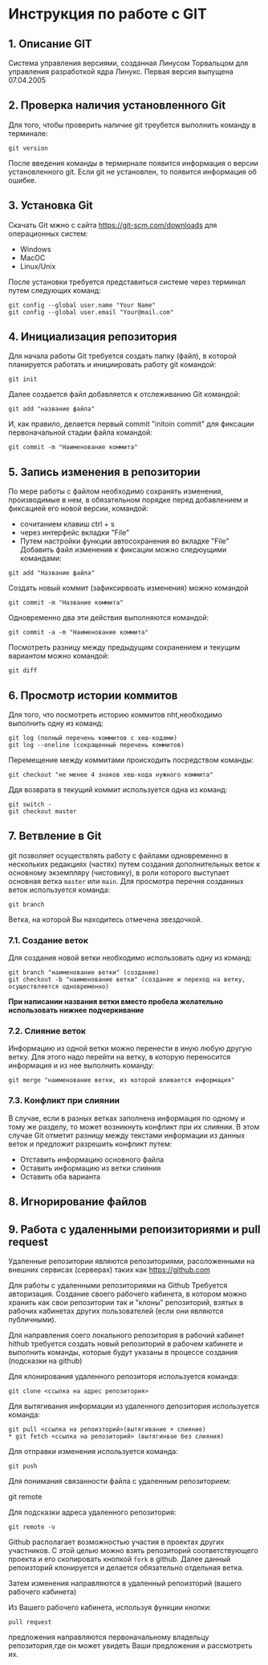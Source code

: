 # Инструкция по работе с GIT

## 1. Описание GIT

Система управления версиями, созданная Линусом Торвальцом для управления разработкой ядра Линукс. Первая версия выпущена 07.04.2005

## 2. Проверка наличия установленного Git

Для того, чтобы проверить наличие git треубется выполнить команду в терминале:
```
git version 
```
После введения команды в термирнале появится информация о версии установленного git. Если git не установлен, то появится информация об ошибке.

## 3. Установка Git

Скачать Git мжно с сайта https://git-scm.com/downloads для операционных систем:
* Windows
* MacOC
* Linux/Unix

После установки требуется представиться системе через терминал путем следующих команд:
```
git config --global user.name "Your Name"
git config --global user.email "Your@mail.com"
```
## 4. Инициализация репозитория

Для начала работы Git требуется создать папку (файл), в которой планируется работать и инициировать работу git командой:
```
git init
```
Далее создается файл добавляется к отслеживанию Git командой:
```
git add "название файла"
```
И, как правило, делается первый commit "initoin commit" для фиксации первоначальной стадии файла командой:
```
git commit -m "Наименование коммита"
```
## 5. Запись изменения в репозитории

По мере работы с файлом необходимо сохранять изменения, производимые в нем, в обязательном порядке перед добавлением и фиксацией его новой версии, командой:
* сочитанием клавиш ctrl + s
* через интерфейс вкладки "File"
* Путем настройки функции автосохранения во вкладке "File"
Добавить файл изменения к фиксации можно следюущими командами:
```
git add "Название файла"
```
Создать новый коммит (зафиксирвоать изменения) можно командой
```
git commit -m "Название коммита"
```
Одновременно два эти действия выполняются командой:
```
git commit -a -m "Наименование коммита"
```
Посмотреть разницу между предыдущим сохранением и текущим вариантом можно командой:
```
git diff
```
## 6. Просмотр истории коммитов

Для того, что посмотреть историю коммитов nht,необходимо выполнить одну из команд:
```
git log (полный перечень коммитов с хеш-кодами)
git log --oneline (сокращенный перечень коммитов)
```
Перемещение между коммитами происходить посредством команды:
```
git checkout "не менее 4 знаков хеш-кода нужного коммита"
```
Ддя возврата в текущий коммит используется одна из команд:
```
git switch -
git checkout master
```

## 7. Ветвление в Git

git позволяет осуществлять работу с файлами одновременно в нескольких редакциях (частях) путем создания дополнительных веток к основному  экземпляру (чистовику), в роли которого выступает основная ветка `master` или `main`.
Для просмотра перечня созданных веток используется команда:
```
git branch
```
Ветка, на которой Вы находитесь отмечена звездочкой.

### 7.1. Создание веток

Для создания новой ветки необходимо использовать одну из команд:
```
git branch "наименование ветки" (создание)
git checkout -b "наименование ветки" (создание и переход на ветку, осуществляется одновременно)
```
**При написании названия ветки вместо пробела желательно использовать нижнее подчеркивание**

### 7.2. Слияние веток

Информацию из одной ветки можно перенести в иную любую другую ветку. Для этого надо перейти на ветку, в которую переносится информация и из нее выполнить команду:
```
git merge "наименование ветки, из которой вливается информация"
```

### 7.3. Конфликт при слиянии

В случае, если в разных ветках заполнена информация по одному и тому же разделу, то может возникнуть конфликт при их слиянии. В этом случае Git отметит разницу между текстами информации из данных веток и предложит разрешить конфликт путем:
* Отставить информацию основного файла
* Оставить информацию из ветки слияния
* Оставить оба варианта

## 8. Игнорирование файлов

## 9. Работа с удаленными репоизиториями и pull request

Удаленные репозитории являются репозиториями, расоложенными на внешних сервисах (серверах) таких как https://github.com

Для работы с удаленными репозиториями на Github Требуется авторизация. Создание своего рабочего кабинета, в котором можно хранить как свои репозитории так и "клоны" репозиторий, взятых в рабочих кабинетах других пользователей (если они являются публичными).

Для направления соего локального репозитория в рабочий кабинет hithub требуется создать новый репозиторий в рабочем кабинете и выполнить команды, которые будут указаны в процессе создания (подсказки на github)

Для клонирования удаленного репозиторя используется команда:

```
git clone <ссылка на адрес репозитория>
```
Для вытягивания информации из удаленного депозитория используется команда:

```
git pull <ссылка на репоизторий>(вытягивание + слияние)
* git fetch <ссылка на репозиторий> (вытягинвае без слияния)
```
Для отправки изменения используется команда:

```
git push
```
Для понимания связанности файла с удаленным репозиторием:

git remote

Для подсказки адреса удаленного репозитория:

```
git remote -v
```

Github располагает возможностью участия в проектах других участников. С этой целью можно взять репозиторий соответствующего проекта и его скопировать кнопкой ``fork`` в github. 
Далее данный репоизторий клонируется  и делается обязательно отдельная ветка. 

Затем изменения направляются в удаленный репоизторий (вашего рабочего кабинета) 

Из Вашего рабочего кабинета, используя функции кнопки:
```
pull request
```
предложения направляются первоначальному владельцу репозитория,где он может увидеть Ваши предложения и рассмотреть их.